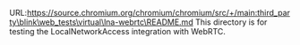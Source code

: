 URL:https://source.chromium.org/chromium/chromium/src/+/main:third_party\blink\web_tests\virtual\lna-webrtc\README.md
This directory is for testing the LocalNetworkAccess integration with WebRTC.
